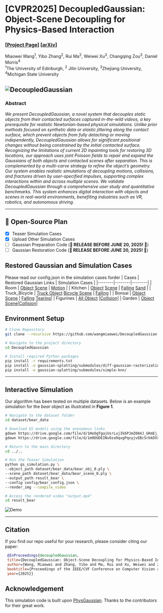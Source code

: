 # [CVPR2025] DecoupledGaussian: Object-Scene Decoupling for Physics-Based Interaction

### [[Project Page](https://wangmiaowei.github.io/DecoupledGaussian.github.io/)] [[arXiv](https://arxiv.org/abs/2503.05484v1)] 

Miaowei Wang<sup>1</sup>\, Yibo Zhang<sup>2</sup>\, Rui Ma<sup>2</sup>\, Weiwei Xu<sup>3</sup>\, Changqing Zou<sup>3</sup>, Daniel Morris<sup>4</sup><br>
<sup>1</sup>The University of Edinburgh, <sup>2</sup>
Jilin University, <sup>3</sup>Zhejiang University, <sup>4</sup>Michigan State University <br>

![DecoupledGaussian](assets/teaser.png)
---

### Abstract

*We present DecoupledGaussian, a novel system that decouples static objects from their contacted surfaces captured in-the-wild videos, a key prerequisite for realistic Newtonian-based physical simulations. Unlike prior methods focused on synthetic data or elastic jittering along the contact surface, which prevent objects from fully detaching or moving independently, DecoupledGaussian allows for significant positional changes without being constrained by the initial contacted surface. Recognizing the limitations of current 2D inpainting tools for restoring 3D locations,
our approach uses joint Poisson fields to repair and expand the Gaussians of both objects and contacted scenes after separation. This is complemented by a multi-carve strategy to refine the object’s geometry. Our system enables realistic simulations of decoupling motions, collisions, and fractures driven by user-specified impulses, supporting complex interactions within and across multiple scenes. We validate DecoupledGaussian through a comprehensive user study and quantitative benchmarks. This system enhances digital interaction with objects and scenes in real-world environments, benefiting industries such as VR, robotics, and autonomous driving.*

---
## 📑 Open-Source Plan

- [x] Teaser Simulation Cases
- [x] Upload Other Simulation Cases
- [ ] Gaussian Preparation Code (**🚨 RELEASE BEFORE JUNE 20, 2025! 🚨**)
- [ ] Gaussian Restoration Code (**🚨 RELEASE BEFORE JUNE 20, 2025! 🚨**)
## Restored Gaussian and Simulation Cases 

Please read our config.json in the simulation cases forder
| Cases    | Restored Gaussian Links    | Simulation Cases    |
|--------|--------|--------|
| Room  | [Object](https://drive.google.com/file/d/1vG2Q75Pd9ZEv1qvYMyDpqe-r7DDB4DdA/view?usp=sharing) [Scene](https://drive.google.com/file/d/1jszQPIELNgPIg7jGhdXnuxfih3WFJYEF/view?usp=sharing)    | [Motion](https://drive.google.com/drive/folders/1HriHz_IFjxoE2UarHvesXXxpMrHwAKyG?usp=sharing)  |
| Kitchen  | [Object](https://drive.google.com/file/d/1M7O2zNwP-NXTf3XewKDXTF3zPxoqnRlP/view?usp=sharing) [Scene](https://drive.google.com/file/d/1fi0eD50IGaFqkzVKcJjQeE2eirXHUZIF/view?usp=sharing) | [Falling](https://drive.google.com/drive/folders/1jai_hNEOqj9CjMC4zqmCHf4AGPQR7SjV?usp=sharing) [Sand](https://drive.google.com/drive/folders/1ILgXJiIokvbkMkBa9qHkafRWw6ZKuCr7?usp=sharing) |
| Truck_Bicycle  | [Truck Object](https://drive.google.com/file/d/1GH8WBVzDN53va4T5LcrR0rd8_tqNJlhL/view?usp=sharing) [Bicycle Scene](https://drive.google.com/file/d/19aND0SE_bvXdAO1y3zIyePWICjoRbHPr/view?usp=sharing) | [Falling](https://drive.google.com/drive/folders/1zahMTEO4A0VjGVa1nRfitgXMMyjYmkKW?usp=sharing) |
| Bonsai  | [Object](https://drive.google.com/file/d/1cm_GIFIGIevIAuGRdwm07w-7w0hM07B1/view?usp=sharing) [Scene](https://drive.google.com/file/d/19jDL5X9Xzbd_a7AAAsh-9FYzh4-6388N/view?usp=sharing) | [Falling](https://drive.google.com/drive/folders/1t7LuBXt_f7JphWyJ2-OlHrfzUcReowlV?usp=sharing) [Tearing](https://drive.google.com/drive/folders/1I0d8h-F-m0Ck-kYe_RPN3ZgpTrPf1Dk6?usp=sharing)|
| Figurines  | [All Object](https://drive.google.com/drive/folders/1Pi7e66-Mjeua5Btfzm26kpu3_uSpShNd?usp=sharing) |[Collision](https://drive.google.com/drive/folders/1d8aZvsnfyNznp37YIv6mynj1w1JISh48?usp=sharing)|
| Garden  | [Object](https://drive.google.com/file/d/1HBgAS9JVPnqKYERWk3q3v7PohuU309uS/view?usp=sharing) [Scene](https://drive.google.com/file/d/1zUBWBUVs2QlEzmoRs_hEqyCgC76U-aJg/view?usp=sharing)|[Collision](https://drive.google.com/drive/folders/17GJP_3GpHGHZK8Zg1u-paB8aYfQH3KMG?usp=drive_link)|
## Environment Setup
```bash
# Clone Repository 
git clone --recursive https://github.com/wangmiaowei/DecoupledGaussian.git

# Navigate to the project directory
cd DecoupledGaussian

# Install required Python packages
pip install -r requirements.txt
pip install -e gaussian-splatting/submodules/diff-gaussian-rasterization/
pip install -e gaussian-splatting/submodules/simple-knn/
```

---

## Interactive Simulation

Our algorithm has been tested on multiple datasets. Below is an example simulation for the *bear* object as illustrated in **Figure 1**.

```bash
# Navigate to the dataset folder
cd dataset/bear_data

# Download GS models using the anonymous links
gdown https://drive.google.com/file/d/1HoOgTgajUsrLujIk6PJmZ084J_GKmEj_/view?usp=drive_link
gdown https://drive.google.com/file/d/1m9DUDEINvOza9qxgPqvyjvEBcSrbkDVx/view?usp=drive_link

# Return to the main directory
cd ../..

# Run the Teaser Simulation
python gs_simulation.py \
--object_path dataset/bear_data/bear_obj_0.ply \
--scene_path dataset/bear_data/bear_scene_0.ply \
--output_path result_bear \
--config config/bear_config.json \
--render_img --compile_video

# Access the rendered video "output.mp4"
cd result_bear 

```
![Demo](result_bear/bear_collision_compressed.gif)


---
## Citation

   If you find our repo useful for your research, please consider citing our paper:

   ```bibtex
    @InProceedings{decoupledGaussian,
    title={DecoupledGaussian: Object-Scene Decoupling for Physics-Based Interaction},
    author={Wang, Miaowei and Zhang, Yibo and Ma, Rui and Xu, Weiwei and Zou, Changqing and Morris, Daniel},
    booktitle={Proceedings of the IEEE/CVF Conference on Computer Vision and Pattern Recognition},
    year={2025}}
   ```


## Acknowledgement

This simulation code is built upon [PhysGaussian](https://github.com/XPandora/PhysGaussian). Thanks to the contributors for their great work.





